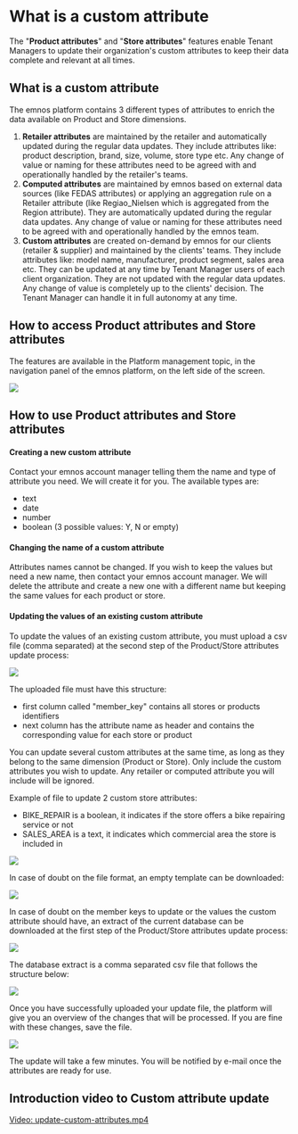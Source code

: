 # What is a custom attribute

The "**Product attributes**" and "**Store attributes**" features enable Tenant Managers to update their organization's custom attributes to keep their data complete and relevant at all times.

## What is a custom attribute

The emnos platform contains 3 different types of attributes to enrich the data available on Product and Store dimensions.

1. **Retailer attributes** are maintained by the retailer and automatically updated during the regular data updates. They include attributes like: product description, brand, size, volume, store type etc. Any change of value or naming for these attributes need to be agreed with and operationally handled by the retailer's teams.
2. **Computed attributes** are maintained by emnos based on external data sources (like FEDAS attributes) or applying an aggregation rule on a Retailer attribute (like Regiao\_Nielsen which is aggregated from the Region attribute). They are automatically updated during the regular data updates. Any change of value or naming for these attributes need to be agreed with and operationally handled by the emnos team.
3. **Custom attributes** are created on-demand by emnos for our clients (retailer & supplier) and maintained by the clients' teams. They include attributes like: model name, manufacturer, product segment, sales area etc. They can be updated at any time by Tenant Manager users of each client organization. They are not updated with the regular data updates. Any change of value is completely up to the clients' decision. The Tenant Manager can handle it in full autonomy at any time.

## How to access Product attributes and Store attributes

The features are available in the Platform management topic, in the navigation panel of the emnos platform, on the left side of the screen.

![](images/1731667530509.png)

## How to use Product attributes and Store attributes

#### Creating a new custom attribute

Contact your emnos account manager telling them the name and type of attribute you need. We will create it for you. The available types are:

* text
* date
* number
* boolean (3 possible values: Y, N or empty)

#### Changing the name of a custom attribute

Attributes names cannot be changed. If you wish to keep the values but need a new name, then contact your emnos account manager. We will delete the attribute and create a new one with a different name but keeping the same values for each product or store.

#### Updating the values of an existing custom attribute

To update the values of an existing custom attribute, you must upload a csv file (comma separated) at the second step of the Product/Store attributes update process:

![](images/1731689920851.png)

The uploaded file must have this structure:

* first column called "member\_key" contains all stores or products identifiers
* next column has the attribute name as header and contains the corresponding value for each store or product

You can update several custom attributes at the same time, as long as they belong to the same dimension (Product or Store). Only include the custom attributes you wish to update. Any retailer or computed attribute you will include will be ignored.

Example of file to update 2 custom store attributes:

* BIKE\_REPAIR is a boolean, it indicates if the store offers a bike repairing service or not
* SALES\_AREA is a text, it indicates which commercial area the store is included in

![](images/1731680113241.png)

In case of doubt on the file format, an empty template can be downloaded:

![](images/1731680459815.png)

In case of doubt on the member keys to update or the values the custom attribute should have, an extract of the current database can be downloaded at the first step of the Product/Store attributes update process:

![](images/1731680870398.png)

The database extract is a comma separated csv file that follows the structure below:

![](images/1731688323264.png)

Once you have successfully uploaded your update file, the platform will give you an overview of the changes that will be processed. If you are fine with these changes, save the file.

![](images/1731691603935.png)

The update will take a few minutes. You will be notified by e-mail once the attributes are ready for use.

## Introduction video to Custom attribute update

[Video: update-custom-attributes.mp4](videos/update-custom-attributes.mp4)
